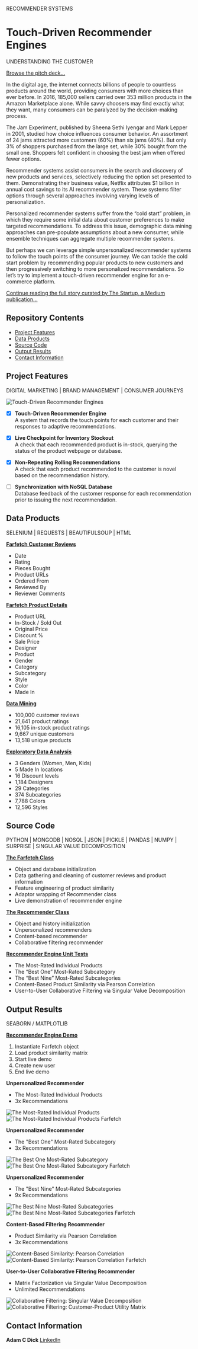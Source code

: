 RECOMMENDER SYSTEMS
# Touch-Driven Recommender Engines
UNDERSTANDING THE CUSTOMER

[Browse the pitch deck...](Farfetch_Understanding_the_Customer.pdf)

In the digital age, the internet connects billions of people to countless products around the world, providing consumers with more choices than ever before. In 2016, 185,000 sellers carried over 353 million products in the Amazon Marketplace alone. While savvy choosers may find exactly what they want, many consumers can be paralyzed by the decision-making process.

The Jam Experiment, published by Sheena Sethi Iyengar and Mark Lepper in 2001, studied how choice influences consumer behavior. An assortment of 24 jams attracted more customers (60%) than six jams (40%). But only 3% of shoppers purchased from the large set, while 30% bought from the small one. Shoppers felt confident in choosing the best jam when offered fewer options.

Recommender systems assist consumers in the search and discovery of new products and services, selectively reducing the option set presented to them. Demonstrating their business value, Netflix attributes $1 billion in annual cost savings to its AI recommender system. These systems filter options through several approaches involving varying levels of personalization.

Personalized recommender systems suffer from the “cold start” problem, in which they require some initial data about customer preferences to make targeted recommendations. To address this issue, demographic data mining approaches can pre-populate assumptions about a new consumer, while ensemble techniques can aggregate multiple recommender systems.

But perhaps we can leverage simple unpersonalized recommender systems to follow the touch points of the consumer journey. We can tackle the cold start problem by recommending popular products to new customers and then progressively switching to more personalized recommendations. So let’s try to implement a touch-driven recommender engine for an e-commerce platform.

[Continue reading the full story curated by The Startup, a Medium publication...](https://medium.com/swlh/touch-driven-recommender-engines-85b6c722a7d9?source=friends_link&sk=436886dcec00e828fffdeb6c23ed56a5)

## Repository Contents

* [Project Features](#project-features)
* [Data Products](#data-products)
* [Source Code](#source-code)
* [Output Results](#output-results)
* [Contact Information](#contact-information)

## Project Features
DIGITAL MARKETING | BRAND MANAGEMENT | CONSUMER JOURNEYS

![Touch-Driven Recommender Engines](/img/Touch_Driven_Recommender_Engines.png)

- [x] **Touch-Driven Recommender Engine**<br>
A system that records the touch points for each customer and their responses to adaptive recommendations.

- [x] **Live Checkpoint for Inventory Stockout**<br>
A check that each recommended product is in-stock, querying the status of the product webpage or database.

- [x] **Non-Repeating Rolling Recommendations**<br>
A check that each product recommended to the customer is novel based on the recommendation history.

- [ ] **Synchronization with NoSQL Database**<br>
Database feedback of the customer response for each recommendation prior to issuing the next recommendation.

## Data Products
SELENIUM | REQUESTS | BEAUTIFULSOUP | HTML

**[Farfetch Customer Reviews](https://www.farfetch.com/reviews)**
* Date
* Rating
* Pieces Bought
* Product URLs
* Ordered From
* Reviewed By
* Reviewer Comments

**[Farfetch Product Details](https://www.farfetch.com/shopping/women/gucci-leather-belt-with-double-g-buckle-item-12132461.aspx)**
* Product URL
* In-Stock / Sold Out
* Original Price
* Discount %
* Sale Price
* Designer
* Product
* Gender
* Category
* Subcategory
* Style
* Color
* Made In

**[Data Mining](/src/01_Data_Gathering.ipynb)**
* 100,000 customer reviews
* 21,641 product ratings
* 16,105 in-stock product ratings
* 9,667 unique customers
* 13,518 unique products

**[Exploratory Data Analysis](/src/02_Exploratory_Data_Analysis.ipynb)**
* 3 Genders (Women, Men, Kids)
* 5 Made In locations
* 16 Discount levels
* 1,184 Designers
* 29 Categories
* 374 Subcategories
* 7,788 Colors
* 12,596 Styles

## Source Code
PYTHON | MONGODB | NOSQL | JSON | PICKLE | PANDAS | NUMPY | SURPRISE | SINGULAR VALUE DECOMPOSITION

**[The Farfetch Class](/src/farfetch.py)**
* Object and database initialization
* Data gathering and cleaning of customer reviews and product information
* Feature engineering of product similarity
* Adaptor wrapping of Recommender class
* Live demonstration of recommender engine

**[The Recommender Class](/src/recommender.py)**
* Object and history initialization
* Unpersonalized recommenders
* Content-based recommender
* Collaborative filtering recommender

**[Recommender Engine Unit Tests](/src/03_Recommender_Systems.ipynb)**
* The Most-Rated Individual Products
* The “Best One” Most-Rated Subcategory
* The “Best Nine” Most-Rated Subcategories
* Content-Based Product Similarity via Pearson Correlation
* User-to-User Collaborative Filtering via Singular Value Decomposition

## Output Results
SEABORN / MATPLOTLIB

**[Recommender Engine Demo](/src/04_Live_Demo.ipynb)**
1. Instantiate Farfetch object
2. Load product similarity matrix
3. Start live demo
4. Create new user
5. End live demo

**Unpersonalized Recommender**
* The Most-Rated Individual Products
* 3x Recommendations

![The Most-Rated Individual Products](/img/The_Most_Rated_Individual_Products.png)
![The Most-Rated Individual Products Farfetch](/img/The_Most_Rated_Individual_Products_Farfetch.png)

**Unpersonalized Recommender**
* The "Best One" Most-Rated Subcategory
* 3x Recommendations

![The Best One Most-Rated Subcategory](/img/The_Best_One_Most_Rated_Subcategory.png)
![The Best One Most-Rated Subcategory Farfetch](/img/The_Best_One_Most_Rated_Subcategory_Farfetch.png)

**Unpersonalized Recommender**
* The "Best Nine" Most-Rated Subcategories
* 9x Recommendations

![The Best Nine Most-Rated Subcategories](/img/The_Best_Nine_Most_Rated_Subcategories.png)
![The Best Nine Most-Rated Subcategories Farfetch](/img/The_Best_Nine_Most_Rated_Subcategories_Farfetch.png)

**Content-Based Filtering Recommender**
* Product Similarity via Pearson Correlation
* 3x Recommendations

![Content-Based Similarity: Pearson Correlation](/img/Content_Based_Similarity_Pearson_Correlation.png)
![Content-Based Similarity: Pearson Correlation Farfetch](/img/Content_Based_Similarity_Pearson_Correlation_Farfetch.png)

**User-to-User Collaborative Filtering Recommender**
* Matrix Factorization via Singular Value Decomposition
* Unlimited Recommendations

![Collaborative Filtering: Singular Value Decomposition](/img/Collaborative_Filtering_SVD.png)
![Collaborative Filtering: Customer-Product Utility Matrix](/img/Customer_Product_Utility_Matrix.png)

## Contact Information

**Adam C Dick**
[LinkedIn](https://www.linkedin.com/in/adamcdick/)